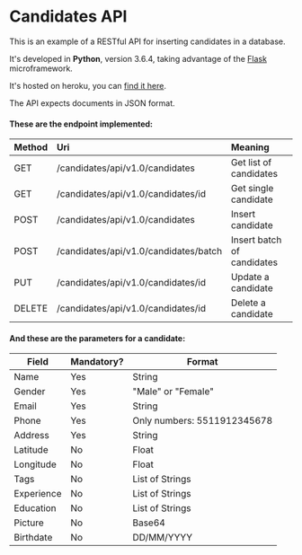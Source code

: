 # Candidates API
This is an example of a RESTful API for inserting candidates in a database.

It's developed in **Python**, version 3.6.4, taking advantage of the [Flask](http://flask.pocoo.org/) microframework.

It's hosted on heroku, you can [find it here](https://candidates-api.herokuapp.com/).

The API expects documents in JSON format.

#### These are the endpoint implemented:

| Method | Uri                                   | Meaning                    |
| ------ | :------------------------------------ | :------------------------- |
| GET    | /candidates/api/v1.0/candidates       | Get list of candidates     |
| GET    | /candidates/api/v1.0/candidates/id    | Get single candidate       |
| POST   | /candidates/api/v1.0/candidates       | Insert candidate           |
| POST   | /candidates/api/v1.0/candidates/batch | Insert batch of candidates |
| PUT    | /candidates/api/v1.0/candidates/id    | Update a candidate         |
| DELETE | /candidates/api/v1.0/candidates/id    | Delete a candidate         |

#### And these are the parameters for a candidate:

| Field      | Mandatory? | Format                      |
| ---------- | ---------- | --------------------------- |
| Name       | Yes        | String                      |
| Gender     | Yes        | "Male" or "Female"          |
| Email      | Yes        | String                      |
| Phone      | Yes        | Only numbers: 5511912345678 |
| Address    | Yes        | String                      |
| Latitude   | No         | Float                       |
| Longitude  | No         | Float                       |
| Tags       | No         | List of Strings             |
| Experience | No         | List of Strings             |
| Education  | No         | List of Strings             |
| Picture    | No         | Base64                      |
| Birthdate  | No         | DD/MM/YYYY                  |

